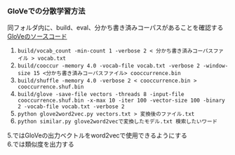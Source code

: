 ### GloVeでの分散学習方法
同フォルダ内に、build、eval、分かち書き済みコーパスがあることを確認する
[GloVeのソースコード](https://github.com/stanfordnlp/GloVe)

1. `build/vocab_count -min-count 1 -verbose 2 < 分かち書き済みコーパスファイル > vocab.txt`
1. `build/cooccur -memory 4.0 -vocab-file vocab.txt -verbose 2 -window-size 15 <分かち書き済みコーパスファイル> cooccurrence.bin`
1. `build/shuffle -memory 4.0 -verbose 2 < cooccurrence.bin > cooccurrence.shuf.bin`
1. `build/glove -save-file vectors -threads 8 -input-file cooccurrence.shuf.bin -x-max 10 -iter 100 -vector-size 100 -binary 2 -vocab-file vocab.txt -verbose 2`
1. `python glove2word2vec.py vectors.txt > 変換後のファイル.txt`
1. `python similar.py glove2word2vecで変換したモデル.txt 検索したいワード`

5.ではGloVeの出力ベクトルをword2vecで使用できるようにする  
6.では類似度を出力する  

